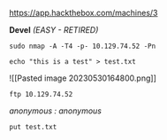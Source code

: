 https://app.hackthebox.com/machines/3

**Devel** *(EASY - RETIRED)*

```
sudo nmap -A -T4 -p- 10.129.74.52 -Pn
```

```
echo "this is a test" > test.txt
```

![[Pasted image 20230530164800.png]]

```
ftp 10.129.74.52
```

*anonymous : anonymous*

```
put test.txt
```

